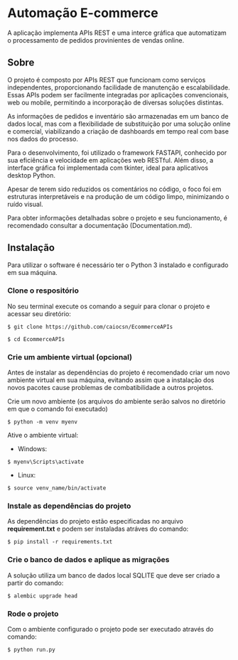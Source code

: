# Automação E-commerce

A aplicação implementa APIs REST e uma interce gráfica que automatizam o processamento de pedidos provinientes de vendas online.

## Sobre
O projeto é composto por APIs REST que funcionam como serviços independentes, proporcionando facilidade de manutenção e escalabilidade. Essas APIs podem ser facilmente integradas por aplicações convencionais, web ou mobile, permitindo a incorporação de diversas soluções distintas.

As informações de pedidos e inventário são armazenadas em um banco de dados local, mas com a flexibilidade de substituição por uma solução online e comercial, viabilizando a criação de dashboards em tempo real com base nos dados do processo.

Para o desenvolvimento, foi utilizado o framework FASTAPI, conhecido por sua eficiência e velocidade em aplicações web RESTful. Além disso, a interface gráfica foi implementada com tkinter, ideal para aplicativos desktop Python.

Apesar de terem sido reduzidos os comentários no código, o foco foi em estruturas interpretáveis e na produção de um código limpo, minimizando o ruído visual.

Para obter informações detalhadas sobre o projeto e seu funcionamento, é recomendado consultar a documentação  (Documentation.md).

## Instalação

Para utilizar o software é necessário ter o Python 3 instalado e configurado em sua máquina.

### Clone o respositório
No seu terminal execute os comando a seguir para clonar o projeto e acessar seu diretório:

```shell
$ git clone https://github.com/caiocsn/EcommerceAPIs
```
```shell
$ cd EcommerceAPIs
```

### Crie um ambiente virtual (opcional)
Antes de instalar as dependências do projeto é recomendado criar um novo ambiente virtual em sua máquina, evitando assim que a instalação dos novos pacotes cause problemas de combatibilidade a outros projetos.

Crie um novo ambiente (os arquivos do ambiente serão salvos no diretório em que o comando foi executado)
```shell
$ python -m venv myenv
```

Ative o ambiente virtual:
- Windows:
```shell
$ myenv\Scripts\activate
```
- Linux:
```shell
$ source venv_name/bin/activate
```

### Instale as dependências do projeto
As dependências do projeto estão especificadas no arquivo **requirement.txt** e podem ser instaladas atráves do comando: 

```shell
$ pip install -r requirements.txt
```

### Crie o banco de dados e aplique as migrações
A solução utiliza um banco de dados local SQLITE que deve ser criado a partir do comando:

```shell
$ alembic upgrade head 
```
### Rode o projeto
Com o ambiente configurado o projeto pode ser executado através do comando:
```shell
$ python run.py
```
